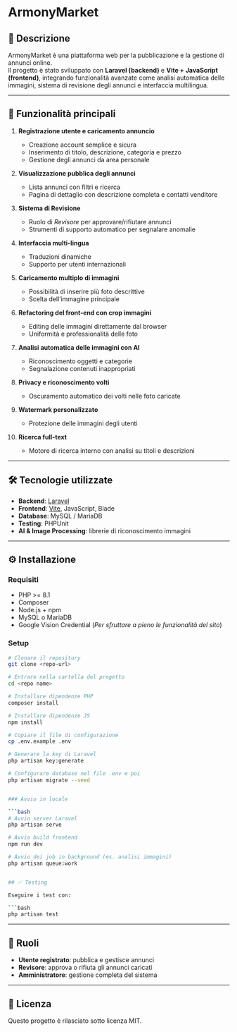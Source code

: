 # ArmonyMarket 

## 📌 Descrizione  
ArmonyMarket è una piattaforma web per la pubblicazione e la gestione di annunci online.  
Il progetto è stato sviluppato con **Laravel (backend)** e **Vite + JavaScript (frontend)**, integrando funzionalità avanzate come analisi automatica delle immagini, sistema di revisione degli annunci e interfaccia multilingua.  

---

## 🚀 Funzionalità principali  

1. **Registrazione utente e caricamento annuncio**  
   - Creazione account semplice e sicura  
   - Inserimento di titolo, descrizione, categoria e prezzo  
   - Gestione degli annunci da area personale  

2. **Visualizzazione pubblica degli annunci**  
   - Lista annunci con filtri e ricerca  
   - Pagina di dettaglio con descrizione completa e contatti venditore  

3. **Sistema di Revisione**  
   - Ruolo di *Revisore* per approvare/rifiutare annunci  
   - Strumenti di supporto automatico per segnalare anomalie  

4. **Interfaccia multi-lingua**  
   - Traduzioni dinamiche  
   - Supporto per utenti internazionali  

5. **Caricamento multiplo di immagini**  
   - Possibilità di inserire più foto descrittive  
   - Scelta dell’immagine principale  

6. **Refactoring del front-end con crop immagini**  
   - Editing delle immagini direttamente dal browser  
   - Uniformità e professionalità delle foto  

7. **Analisi automatica delle immagini con AI**  
   - Riconoscimento oggetti e categorie  
   - Segnalazione contenuti inappropriati  

8. **Privacy e riconoscimento volti**  
   - Oscuramento automatico dei volti nelle foto caricate  

9. **Watermark personalizzato**  
   - Protezione delle immagini degli utenti  

10. **Ricerca full-text**  
    - Motore di ricerca interno con analisi su titoli e descrizioni  

---

## 🛠️ Tecnologie utilizzate  

- **Backend**: [Laravel](https://laravel.com/)  
- **Frontend**: [Vite](https://vitejs.dev/), JavaScript, Blade  
- **Database**: MySQL / MariaDB  
- **Testing**: PHPUnit  
- **AI & Image Processing**: librerie di riconoscimento immagini  

---

## ⚙️ Installazione  

### Requisiti  
- PHP >= 8.1  
- Composer  
- Node.js + npm  
- MySQL o MariaDB
- Google Vision Credential (*Per sfruttare a pieno le funzionalità del sito*)

### Setup  

```bash
# Clonare il repository
git clone <repo-url>

# Entrare nella cartella del progetto
cd <repo name>

# Installare dipendenze PHP
composer install

# Installare dipendenze JS
npm install

# Copiare il file di configurazione
cp .env.example .env

# Generare la key di Laravel
php artisan key:generate

# Configurare database nel file .env e poi
php artisan migrate --seed


### Avvio in locale  

```bash
# Avvio server Laravel
php artisan serve

# Avvio build frontend
npm run dev

# Avvio dei job in background (es. analisi immagini)
php artisan queue:work


## ✅ Testing  

Eseguire i test con:  

```bash
php artisan test
```

---

## 👥 Ruoli  

- **Utente registrato**: pubblica e gestisce annunci  
- **Revisore**: approva o rifiuta gli annunci caricati  
- **Amministratore**: gestione completa del sistema  

---

## 📄 Licenza  
Questo progetto è rilasciato sotto licenza MIT.  
